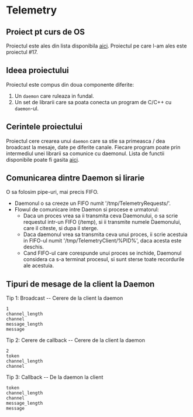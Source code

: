 # Telemetry

## Proiect pt curs de OS

Proiectul este ales din lista disponibila [aici](https://cs.unibuc.ro/~pirofti/so/so-lab-proiect.pdf).
Proiectul pe care l-am ales este proiectul #17.


## Ideea proiectului
Proiectul este compus din doua componente diferite:
1. Un `daemon` care ruleaza in fundal.
2. Un set de librarii care sa poata conecta un program de C/C++ cu `daemon`-ul.


## Cerintele proiectului
Proiectul cere crearea unui `daemon` care sa stie sa primeasca / dea broadcast la mesaje, date pe diferite canale.
Fiecare program poate prin intermediul unei librarii sa comunice cu daemonul.
Lista de functii disponibile poate fi gasita [aici](Library/telemetry.h).

## Comunicarea dintre Daemon si lirarie
O sa folosim pipe-uri, mai precis FIFO.

* Daemonul o sa creeze un FIFO numit '/tmp/TelemetryRequests/'.
* Flowul de comunicare intre Daemon si procese e urmatorul:
    * Daca un proces vrea sa ii transmita ceva Daemonului, o sa scrie requestul
      intr-un FIFO (/temp), si ii transmite numele Daemonului, care
      il citeste, si dupa il sterge.
    * Daca daemonul vrea sa transmita ceva unui proces, ii scrie acestuia in
      FIFO-ul numit '/tmp/TelemetryClient/%PID%', daca acesta este deschis.
    * Cand FIFO-ul care corespunde unui proces se inchide, Daemonul considera ca s-a
      terminat procesul, si sunt sterse toate recordurile ale acestuia.

## Tipuri de mesage de la client la Daemon

Tip 1: Broadcast -- Cerere de la client la daemon

``` log
1
channel_length
channel
message_length
message
```

Tip 2: Cerere de callback -- Cerere de la client la daemon

``` log
2
token
channel_length
channel
```

Tip 3: Callback -- De la daemon la client

``` log
token
channel_length
channel
message_length
message
```
